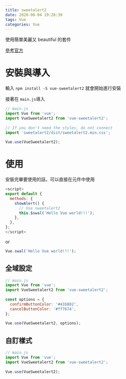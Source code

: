 ```yaml
---
title: sweetalert2
date: 2020-06-04 19:28:39
tags: Vue
categories: Vue
---
```


使用簡單美麗又 beautiful 的套件

<!-- more -->

[參考官方](https://sweetalert2.github.io/)

# 安裝與導入

輸入 ```npm install -S vue-sweetalert2``` 就會開始進行安裝

接著在 ```main.js```導入
```javascript
// main.js
import Vue from 'vue';
import VueSweetalert2 from 'vue-sweetalert2';
 
// If you don't need the styles, do not connect
import 'sweetalert2/dist/sweetalert2.min.css';
 
Vue.use(VueSweetalert2);
```

# 使用

安裝完畢要使用的話，可以直接在元件中使用
```javascript
<script>
export default {
  methods: {
    showAlert() {
      // Use sweetalert2
      this.$swal('Hello Vue world!!!');
    },
  },
};
</script> 
```
or
```javascript
Vue.swal('Hello Vue world!!!');
```

## 全域設定

```javascript
// main.js
import Vue from 'vue';
import VueSweetalert2 from 'vue-sweetalert2';
 
const options = {
  confirmButtonColor: '#41b882',
  cancelButtonColor: '#ff7674',
};
 
Vue.use(VueSweetalert2, options);
```

## 自訂樣式

```javascript
// main.js
import Vue from 'vue';
import VueSweetalert2 from 'vue-sweetalert2';
 
Vue.use(VueSweetalert2);
```